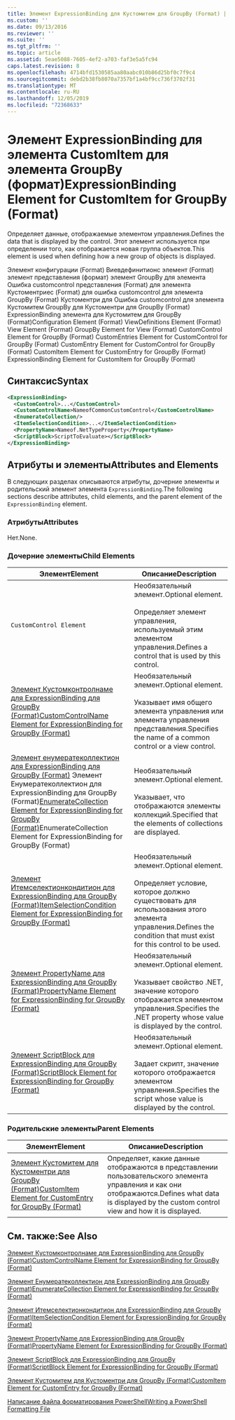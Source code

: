 ```yaml
---
title: Элемент ExpressionBinding для Кустомитем для GroupBy (Format) | Документация Майкрософт
ms.custom: ''
ms.date: 09/13/2016
ms.reviewer: ''
ms.suite: ''
ms.tgt_pltfrm: ''
ms.topic: article
ms.assetid: 5eae5088-7605-4ef2-a703-faf3e5a5fc94
caps.latest.revision: 8
ms.openlocfilehash: 4714bfd1530585aa80aabc010b86d25bf0c7f9c4
ms.sourcegitcommit: debd2b38fb8070a7357bf1a4bf9cc736f3702f31
ms.translationtype: MT
ms.contentlocale: ru-RU
ms.lasthandoff: 12/05/2019
ms.locfileid: "72368633"
---
```

# <a name="expressionbinding-element-for-customitem-for-groupby-format"></a><span data-ttu-id="59220-102">Элемент ExpressionBinding для элемента CustomItem для элемента GroupBy (формат)</span><span class="sxs-lookup"><span data-stu-id="59220-102">ExpressionBinding Element for CustomItem for GroupBy (Format)</span></span>

<span data-ttu-id="59220-103">Определяет данные, отображаемые элементом управления.</span><span class="sxs-lookup"><span data-stu-id="59220-103">Defines the data that is displayed by the control.</span></span> <span data-ttu-id="59220-104">Этот элемент используется при определении того, как отображается новая группа объектов.</span><span class="sxs-lookup"><span data-stu-id="59220-104">This element is used when defining how a new group of objects is displayed.</span></span>

<span data-ttu-id="59220-105">Элемент конфигурации (Format) Виевдефинитионс элемент (Format) элемент представления (формат) элемент GroupBy для элемента Ошибка customcontrol представления (Format) для элемента Кустоментриес (Format) для ошибка customcontrol для элемента GroupBy (Format) Кустоментри для Ошибка customcontrol для элемента Кустомитем GroupBy для Кустоментри для GroupBy (Format) ExpressionBinding элемента для Кустомитем для GroupBy (Format)</span><span class="sxs-lookup"><span data-stu-id="59220-105">Configuration Element (Format) ViewDefinitions Element (Format) View Element (Format) GroupBy Element for View (Format) CustomControl Element for GroupBy (Format) CustomEntries Element for CustomControl for GroupBy (Format) CustomEntry Element for CustomControl for GroupBy (Format) CustomItem Element for CustomEntry for GroupBy (Format) ExpressionBinding Element for CustomItem for GroupBy (Format)</span></span>

## <a name="syntax"></a><span data-ttu-id="59220-106">Синтаксис</span><span class="sxs-lookup"><span data-stu-id="59220-106">Syntax</span></span>

```xml
<ExpressionBinding>
  <CustomControl>...</CustomControl>
  <CustomControlName>NameofCommonCustomControl</CustomControlName>
  <EnumerateCollection/>
  <ItemSelectionCondition>...</ItemSelectionCondition>
  <PropertyName>Nameof.NetTypeProperty</PropertyName>
  <ScriptBlock>ScriptToEvaluate></ScriptBlock>
</ExpressionBinding>
```

## <a name="attributes-and-elements"></a><span data-ttu-id="59220-107">Атрибуты и элементы</span><span class="sxs-lookup"><span data-stu-id="59220-107">Attributes and Elements</span></span>

<span data-ttu-id="59220-108">В следующих разделах описываются атрибуты, дочерние элементы и родительский элемент элемента `ExpressionBinding`.</span><span class="sxs-lookup"><span data-stu-id="59220-108">The following sections describe attributes, child elements, and the parent element of the `ExpressionBinding` element.</span></span>

### <a name="attributes"></a><span data-ttu-id="59220-109">Атрибуты</span><span class="sxs-lookup"><span data-stu-id="59220-109">Attributes</span></span>

<span data-ttu-id="59220-110">Нет.</span><span class="sxs-lookup"><span data-stu-id="59220-110">None.</span></span>

### <a name="child-elements"></a><span data-ttu-id="59220-111">Дочерние элементы</span><span class="sxs-lookup"><span data-stu-id="59220-111">Child Elements</span></span>

|<span data-ttu-id="59220-112">Элемент</span><span class="sxs-lookup"><span data-stu-id="59220-112">Element</span></span>|<span data-ttu-id="59220-113">Описание</span><span class="sxs-lookup"><span data-stu-id="59220-113">Description</span></span>|
|-------------|-----------------|
|`CustomControl Element`|<span data-ttu-id="59220-114">Необязательный элемент.</span><span class="sxs-lookup"><span data-stu-id="59220-114">Optional element.</span></span><br /><br /> <span data-ttu-id="59220-115">Определяет элемент управления, используемый этим элементом управления.</span><span class="sxs-lookup"><span data-stu-id="59220-115">Defines a control that is used by this control.</span></span>|
|[<span data-ttu-id="59220-116">Элемент Кустомконтролнаме для ExpressionBinding для GroupBy (Format)</span><span class="sxs-lookup"><span data-stu-id="59220-116">CustomControlName Element for ExpressionBinding for GroupBy (Format)</span></span>](./customcontrolname-element-for-expressionbinding-for-groupby-format.md)|<span data-ttu-id="59220-117">Необязательный элемент.</span><span class="sxs-lookup"><span data-stu-id="59220-117">Optional element.</span></span><br /><br /> <span data-ttu-id="59220-118">Указывает имя общего элемента управления или элемента управления представления.</span><span class="sxs-lookup"><span data-stu-id="59220-118">Specifies the name of a common control or a view control.</span></span>|
|<span data-ttu-id="59220-119">[Элемент енумератеколлектион для ExpressionBinding для GroupBy (Format)](./enumeratecollection-element-for-expressionbinding-for-groupby-format.md) Элемент Енумератеколлектион для ExpressionBinding для GroupBy (Format)</span><span class="sxs-lookup"><span data-stu-id="59220-119">[EnumerateCollection Element for ExpressionBinding for GroupBy (Format)](./enumeratecollection-element-for-expressionbinding-for-groupby-format.md)EnumerateCollection Element for ExpressionBinding for GroupBy (Format)</span></span>|<span data-ttu-id="59220-120">Необязательный элемент.</span><span class="sxs-lookup"><span data-stu-id="59220-120">Optional element.</span></span><br /><br /> <span data-ttu-id="59220-121">Указывает, что отображаются элементы коллекций.</span><span class="sxs-lookup"><span data-stu-id="59220-121">Specified that the elements of collections are displayed.</span></span>|
|[<span data-ttu-id="59220-122">Элемент Итемселектионкондитион для ExpressionBinding для GroupBy (Format)</span><span class="sxs-lookup"><span data-stu-id="59220-122">ItemSelectionCondition Element for ExpressionBinding for GroupBy (Format)</span></span>](./itemselectioncondition-element-for-expressionbinding-for-groupby-format.md)|<span data-ttu-id="59220-123">Необязательный элемент.</span><span class="sxs-lookup"><span data-stu-id="59220-123">Optional element.</span></span><br /><br /> <span data-ttu-id="59220-124">Определяет условие, которое должно существовать для использования этого элемента управления.</span><span class="sxs-lookup"><span data-stu-id="59220-124">Defines the condition that must exist for this control to be used.</span></span>|
|[<span data-ttu-id="59220-125">Элемент PropertyName для ExpressionBinding для GroupBy (Format)</span><span class="sxs-lookup"><span data-stu-id="59220-125">PropertyName Element for ExpressionBinding for GroupBy (Format)</span></span>](./propertyname-element-for-expressionbinding-for-groupby-format.md)|<span data-ttu-id="59220-126">Необязательный элемент.</span><span class="sxs-lookup"><span data-stu-id="59220-126">Optional element.</span></span><br /><br /> <span data-ttu-id="59220-127">Указывает свойство .NET, значение которого отображается элементом управления.</span><span class="sxs-lookup"><span data-stu-id="59220-127">Specifies the .NET property whose value is displayed by the control.</span></span>|
|[<span data-ttu-id="59220-128">Элемент ScriptBlock для ExpressionBinding для GroupBy (Format)</span><span class="sxs-lookup"><span data-stu-id="59220-128">ScriptBlock Element for ExpressionBinding for GroupBy (Format)</span></span>](./scriptblock-element-for-expressionbinding-for-groupby-format.md)|<span data-ttu-id="59220-129">Необязательный элемент.</span><span class="sxs-lookup"><span data-stu-id="59220-129">Optional element.</span></span><br /><br /> <span data-ttu-id="59220-130">Задает скрипт, значение которого отображается элементом управления.</span><span class="sxs-lookup"><span data-stu-id="59220-130">Specifies the script whose value is displayed by the control.</span></span>|

### <a name="parent-elements"></a><span data-ttu-id="59220-131">Родительские элементы</span><span class="sxs-lookup"><span data-stu-id="59220-131">Parent Elements</span></span>

|<span data-ttu-id="59220-132">Элемент</span><span class="sxs-lookup"><span data-stu-id="59220-132">Element</span></span>|<span data-ttu-id="59220-133">Описание</span><span class="sxs-lookup"><span data-stu-id="59220-133">Description</span></span>|
|-------------|-----------------|
|[<span data-ttu-id="59220-134">Элемент Кустомитем для Кустоментри для GroupBy (Format)</span><span class="sxs-lookup"><span data-stu-id="59220-134">CustomItem Element for CustomEntry for GroupBy (Format)</span></span>](./customitem-element-for-customentry-for-groupby-format.md)|<span data-ttu-id="59220-135">Определяет, какие данные отображаются в представлении пользовательского элемента управления и как они отображаются.</span><span class="sxs-lookup"><span data-stu-id="59220-135">Defines what data is displayed by the custom control view and how it is displayed.</span></span>|

## <a name="see-also"></a><span data-ttu-id="59220-136">См. также:</span><span class="sxs-lookup"><span data-stu-id="59220-136">See Also</span></span>

[<span data-ttu-id="59220-137">Элемент Кустомконтролнаме для ExpressionBinding для GroupBy (Format)</span><span class="sxs-lookup"><span data-stu-id="59220-137">CustomControlName Element for ExpressionBinding for GroupBy (Format)</span></span>](./customcontrolname-element-for-expressionbinding-for-groupby-format.md)

[<span data-ttu-id="59220-138">Элемент Енумератеколлектион для ExpressionBinding для GroupBy (Format)</span><span class="sxs-lookup"><span data-stu-id="59220-138">EnumerateCollection Element for ExpressionBinding for GroupBy (Format)</span></span>](./enumeratecollection-element-for-expressionbinding-for-groupby-format.md)

[<span data-ttu-id="59220-139">Элемент Итемселектионкондитион для ExpressionBinding для GroupBy (Format)</span><span class="sxs-lookup"><span data-stu-id="59220-139">ItemSelectionCondition Element for ExpressionBinding for GroupBy (Format)</span></span>](./itemselectioncondition-element-for-expressionbinding-for-groupby-format.md)

[<span data-ttu-id="59220-140">Элемент PropertyName для ExpressionBinding для GroupBy (Format)</span><span class="sxs-lookup"><span data-stu-id="59220-140">PropertyName Element for ExpressionBinding for GroupBy (Format)</span></span>](./propertyname-element-for-expressionbinding-for-groupby-format.md)

[<span data-ttu-id="59220-141">Элемент ScriptBlock для ExpressionBinding для GroupBy (Format)</span><span class="sxs-lookup"><span data-stu-id="59220-141">ScriptBlock Element for ExpressionBinding for GroupBy (Format)</span></span>](./scriptblock-element-for-expressionbinding-for-groupby-format.md)

[<span data-ttu-id="59220-142">Элемент Кустомитем для Кустоментри для GroupBy (Format)</span><span class="sxs-lookup"><span data-stu-id="59220-142">CustomItem Element for CustomEntry for GroupBy (Format)</span></span>](./customitem-element-for-customentry-for-groupby-format.md)

[<span data-ttu-id="59220-143">Написание файла форматирования PowerShell</span><span class="sxs-lookup"><span data-stu-id="59220-143">Writing a PowerShell Formatting File</span></span>](./writing-a-powershell-formatting-file.md)
